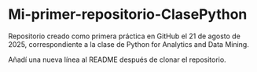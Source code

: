 # Mi-primer-repositorio-ClasePython

Repositorio creado como primera práctica en GitHub el 21 de agosto de 2025, correspondiente a la clase de Python for Analytics and Data Mining.



Añadí una nueva línea al README después de clonar el repositorio. 

